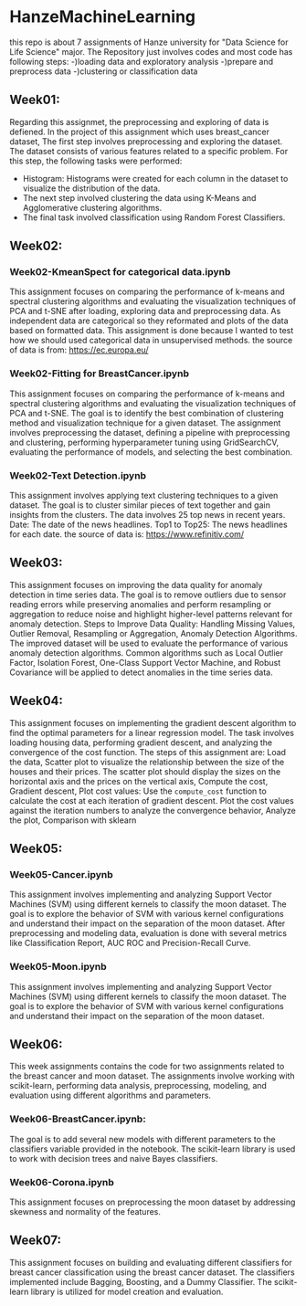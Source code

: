 # HanzeMachineLearning
this repo is about 7 assignments of Hanze university for "Data Science for Life Science" major. The Repository just involves codes and most code has following steps:
-)loading data and exploratory analysis
-)prepare and preprocess data
-)clustering or classification data

## Week01:
Regarding this assignmet, the preprocessing and exploring of data is defiened.
In the project of this assignment which uses breast_cancer dataset, The first step involves preprocessing and exploring the dataset. 
The dataset consists of various features related to a specific problem. For this step, the following tasks were performed:
- Histogram: Histograms were created for each column in the dataset to visualize the distribution of the data.
- The next step involved clustering the data using K-Means and Agglomerative clustering algorithms. 
- The final task involved classification using Random Forest Classifiers.

## Week02:
### Week02-KmeanSpect for categorical data.ipynb
This assignment focuses on comparing the performance of k-means and spectral clustering algorithms and evaluating the visualization techniques of PCA and t-SNE after loading, exploring data and preprocessing data. As independent data are categorical so they reformated and plots of the data based on formatted data. This assignment is done because I wanted to test how we should used categorical data in unsupervised methods.
the source of data is from: https://ec.europa.eu/
### Week02-Fitting for BreastCancer.ipynb
This assignment focuses on comparing the performance of k-means and spectral clustering algorithms and evaluating the visualization techniques of PCA and t-SNE. The goal is to identify the best combination of clustering method and visualization technique for a given dataset. The assignment involves preprocessing the dataset, defining a pipeline with preprocessing and clustering, performing hyperparameter tuning using GridSearchCV, evaluating the performance of models, and selecting the best combination.
### Week02-Text Detection.ipynb
This assignment involves applying text clustering techniques to a given dataset. The goal is to cluster similar pieces of text together and gain insights from the clusters.
The data involves 25 top news in recent years. Date: The date of the news headlines. Top1 to Top25: The news headlines for each date.
the source of data is: https://www.refinitiv.com/

## Week03:
This assignment focuses on improving the data quality for anomaly detection in time series data. The goal is to remove outliers due to sensor reading errors while preserving anomalies and perform resampling or aggregation to reduce noise and highlight higher-level patterns relevant for anomaly detection.
Steps to Improve Data Quality: 
Handling Missing Values, Outlier Removal, Resampling or Aggregation, Anomaly Detection Algorithms.
The improved dataset will be used to evaluate the performance of various anomaly detection algorithms. Common algorithms such as Local Outlier Factor, Isolation Forest, One-Class Support Vector Machine, and Robust Covariance will be applied to detect anomalies in the time series data.

## Week04:
This assignment focuses on implementing the gradient descent algorithm to find the optimal parameters for a linear regression model. The task involves loading housing data, performing gradient descent, and analyzing the convergence of the cost function. The steps of this assignment are:
Load the data, Scatter plot to visualize the relationship between the size of the houses and their prices. The scatter plot should display the sizes on the horizontal axis and the prices on the vertical axis, Compute the cost, Gradient descent, Plot cost values: Use the `compute_cost` function to calculate the cost at each iteration of gradient descent. Plot the cost values against the iteration numbers to analyze the convergence behavior, Analyze the plot, Comparison with sklearn

## Week05:
### Week05-Cancer.ipynb
This assignment involves implementing and analyzing Support Vector Machines (SVM) using different kernels to classify the moon dataset. The goal is to explore the behavior of SVM with various kernel configurations and understand their impact on the separation of the moon dataset. After preprocessing and modeling data, evaluation is done with several metrics like Classification Report, AUC ROC and Precision-Recall Curve.
### Week05-Moon.ipynb
This assignment involves implementing and analyzing Support Vector Machines (SVM) using different kernels to classify the moon dataset. The goal is to explore the behavior of SVM with various kernel configurations and understand their impact on the separation of the moon dataset.

## Week06:
This week assignments contains the code for two assignments related to the breast cancer and moon dataset. The assignments involve working with scikit-learn, performing data analysis, preprocessing, modeling, and evaluation using different algorithms and parameters. 
### Week06-BreastCancer.ipynb:
The goal is to add several new models with different parameters to the classifiers variable provided in the notebook. The scikit-learn library is used to work with decision trees and naive Bayes classifiers. 
### Week06-Corona.ipynb
This assignment focuses on preprocessing the moon dataset by addressing skewness and normality of the features.

## Week07:
This assignment focuses on building and evaluating different classifiers for breast cancer classification using the breast cancer dataset. The classifiers implemented include Bagging, Boosting, and a Dummy Classifier. The scikit-learn library is utilized for model creation and evaluation.
